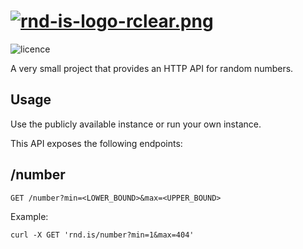 # [![rnd-is-logo-rclear.png](https://i.postimg.cc/5t7GCYH1/rnd-is-logo-rclear.png)](https://postimg.cc/NyXph07P)
![licence](https://img.shields.io/github/license/mamichels/rnd.is?style=flat-square)

A very small project that provides an HTTP API for random numbers.

## Usage
Use the publicly available instance or run your own instance.

This API exposes the following endpoints:

## /number
```shell
GET /number?min=<LOWER_BOUND>&max=<UPPER_BOUND>
```
Example:
```shell
curl -X GET 'rnd.is/number?min=1&max=404'
```